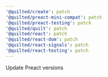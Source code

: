 ```yaml
---
'@quilted/create': patch
'@quilted/preact-mini-compat': patch
'@quilted/preact-testing': patch
'@quilted/quilt': patch
'@quilted/react': patch
'@quilted/react-dom': patch
'@quilted/react-signals': patch
'@quilted/react-testing': patch
---
```


Update Preact versions

